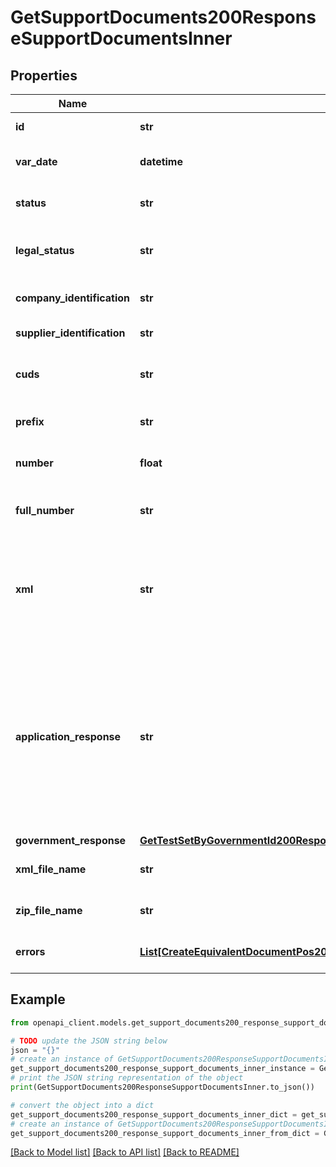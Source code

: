 # GetSupportDocuments200ResponseSupportDocumentsInner


## Properties

Name | Type | Description | Notes
------------ | ------------- | ------------- | -------------
**id** | **str** | Id del documento soporte electrónico | [optional] 
**var_date** | **datetime** | Fecha de emisión del documento soporte electrónico | [optional] 
**status** | **str** | Estado del documento soporte electrónico | [optional] 
**legal_status** | **str** | Estado legal deL documento soporte electrónico ante la DIAN | [optional] 
**company_identification** | **str** | Identificación de la empresa empleadora | [optional] 
**supplier_identification** | **str** | Identificación del proveedor | [optional] 
**cuds** | **str** | Código único del documento soporte electrónico asignado para el documento | [optional] 
**prefix** | **str** | Prefijo del documento soporte electrónico | [optional] 
**number** | **float** | Número del documento soporte electrónico | [optional] 
**full_number** | **str** | Número del documento soporte electrónico (Incluye prefijo y número) | [optional] 
**xml** | **str** | Link de descarga a el XML que se envia a la DIAN. Este enlace solo dura por 60 minutos, para renovar el link solicite nuevamente el documento. | [optional] 
**application_response** | **str** | Link de descarga a el ApplicationResponse obetenido como respuesta de al DIAN al enviar el archivo XML. Este campo solo se añade al tener una respuesta de la DIAN. Este enlace solo dura por 60 minutos, para renovar el link solicite nuevamente el documento. | [optional] 
**government_response** | [**GetTestSetByGovernmentId200ResponseEmissionGovernmentResponse**](GetTestSetByGovernmentId200ResponseEmissionGovernmentResponse.md) |  | [optional] 
**xml_file_name** | **str** | Nombre del archivo XML que se envió a la DIAN | [optional] 
**zip_file_name** | **str** | Nombre del archivo Zip que se envió a la DIAN | [optional] 
**errors** | [**List[CreateEquivalentDocumentPos200ResponseEquivalentDocumentErrorsInner]**](CreateEquivalentDocumentPos200ResponseEquivalentDocumentErrorsInner.md) | Array con mensajes de error generados en el sistema | [optional] 

## Example

```python
from openapi_client.models.get_support_documents200_response_support_documents_inner import GetSupportDocuments200ResponseSupportDocumentsInner

# TODO update the JSON string below
json = "{}"
# create an instance of GetSupportDocuments200ResponseSupportDocumentsInner from a JSON string
get_support_documents200_response_support_documents_inner_instance = GetSupportDocuments200ResponseSupportDocumentsInner.from_json(json)
# print the JSON string representation of the object
print(GetSupportDocuments200ResponseSupportDocumentsInner.to_json())

# convert the object into a dict
get_support_documents200_response_support_documents_inner_dict = get_support_documents200_response_support_documents_inner_instance.to_dict()
# create an instance of GetSupportDocuments200ResponseSupportDocumentsInner from a dict
get_support_documents200_response_support_documents_inner_from_dict = GetSupportDocuments200ResponseSupportDocumentsInner.from_dict(get_support_documents200_response_support_documents_inner_dict)
```
[[Back to Model list]](../README.md#documentation-for-models) [[Back to API list]](../README.md#documentation-for-api-endpoints) [[Back to README]](../README.md)


